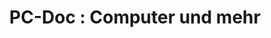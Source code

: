 ---
title: "PC-Doc : Computer und mehr"
url: /koethen-anhalt/pc-doc-computer-und-mehr/
shop: Computer
---